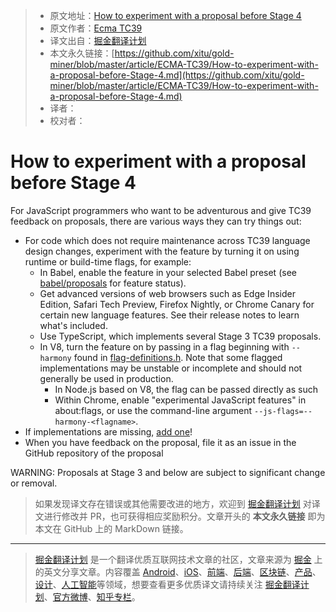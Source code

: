 > * 原文地址：[How to experiment with a proposal before Stage 4](https://github.com/tc39/how-we-work/blob/master/experiment.md)
> * 原文作者：[Ecma TC39](https://github.com/tc39/how-we-work)
> * 译文出自：[掘金翻译计划](https://github.com/xitu/gold-miner)
> * 本文永久链接：[https://github.com/xitu/gold-miner/blob/master/article/ECMA-TC39/How-to-experiment-with-a-proposal-before-Stage-4.md](https://github.com/xitu/gold-miner/blob/master/article/ECMA-TC39/How-to-experiment-with-a-proposal-before-Stage-4.md)
> * 译者：
> * 校对者：

# How to experiment with a proposal before Stage 4

For JavaScript programmers who want to be adventurous and give TC39 feedback on proposals, there are various ways they can try things out:

- For code which does not require maintenance across TC39 language design changes, experiment with the feature by turning it on using runtime or build-time flags, for example:
    - In Babel, enable the feature in your selected Babel preset (see [babel/proposals](https://github.com/babel/proposals/issues) for feature status).
    - Get advanced versions of web browsers such as Edge Insider Edition, Safari Tech Preview, Firefox Nightly, or Chrome Canary for certain new language features. See their release notes to learn what's included.
    - Use TypeScript, which implements several Stage 3 TC39 proposals.
    - In V8, turn the feature on by passing in a flag beginning with `--harmony` found in [flag-definitions.h](https://github.com/v8/v8/blob/master/src/flag-definitions.h). Note that some flagged implementations may be unstable or incomplete and should not generally be used in production.
        - In Node.js based on V8, the flag can be passed directly as such
        - Within Chrome, enable "experimental JavaScript features" in about:flags, or use the command-line argument `--js-flags=--harmony-<flagname>`.
- If implementations are missing, [add one](https://github.com/tc39/how-we-work/blob/master/implement.md)!
- When you have feedback on the proposal, file it as an issue in the GitHub repository of the proposal

WARNING: Proposals at Stage 3 and below are subject to significant change or removal.

> 如果发现译文存在错误或其他需要改进的地方，欢迎到 [掘金翻译计划](https://github.com/xitu/gold-miner) 对译文进行修改并 PR，也可获得相应奖励积分。文章开头的 **本文永久链接** 即为本文在 GitHub 上的 MarkDown 链接。
---
> [掘金翻译计划](https://github.com/xitu/gold-miner) 是一个翻译优质互联网技术文章的社区，文章来源为 [掘金](https://juejin.im) 上的英文分享文章。内容覆盖 [Android](https://github.com/xitu/gold-miner#android)、[iOS](https://github.com/xitu/gold-miner#ios)、[前端](https://github.com/xitu/gold-miner#前端)、[后端](https://github.com/xitu/gold-miner#后端)、[区块链](https://github.com/xitu/gold-miner#区块链)、[产品](https://github.com/xitu/gold-miner#产品)、[设计](https://github.com/xitu/gold-miner#设计)、[人工智能](https://github.com/xitu/gold-miner#人工智能)等领域，想要查看更多优质译文请持续关注 [掘金翻译计划](https://github.com/xitu/gold-miner)、[官方微博](http://weibo.com/juejinfanyi)、[知乎专栏](https://zhuanlan.zhihu.com/juejinfanyi)。


